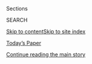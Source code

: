 <div id="app">

<div>

<div class="NYTAppHideMasthead css-1r6wvpq e1suatyy0">

<div class="section css-ui9rw0 e1suatyy2">

<div class="css-eph4ug er09x8g0">

<div class="css-6n7j50">

</div>

<span class="css-1dv1kvn">Sections</span>

<div class="css-10488qs">

<span class="css-1dv1kvn">SEARCH</span>

</div>

[Skip to content](#site-content)[Skip to site
index](#site-index)

</div>

<div class="css-10698na e1huz5gh0">

</div>

</div>

<div id="masthead-bar-one" class="section hasLinks css-15hmgas e1csuq9d3">

<div class="css-uqyvli e1csuq9d0">

</div>

<div class="css-1uqjmks e1csuq9d1">

</div>

<div class="css-9e9ivx">

[](https://myaccount.nytimes3xbfgragh.onion/auth/login?response_type=cookie&client_id=vi)

</div>

<div class="css-1bvtpon e1csuq9d2">

[Today’s Paper](https://www.nytimes3xbfgragh.onion/section/todayspaper)

</div>

</div>

</div>

</div>

<div data-aria-hidden="false">

<div id="site-content" data-role="main">

<div id="top-wrapper" class="css-15p45cc eaca97t0" type="top">

<div id="top-slug" class="css-19x0jxb eaca97t1" hidden="">

Advertisement

</div>

[Continue reading the main
story](#after-top)

<div class="ad top-wrapper" style="text-align:center;height:100%;display:block;min-height:90px">

<div id="top" class="place-ad" data-position="top" data-size-key="top">

</div>

</div>

<div id="after-top">

</div>

</div>

<div id="byline" class="section css-15h4p1b e9abtgs0">

<div class="css-1j21atc e1svk9qx1">

<div class="css-nfcc9b e1svk9qx3">

<div class="css-cnx41t">

![Portrait of John
Ismay](https://static01.graylady3jvrrxbe.onion/images/2018/07/12/multimedia/author-john-ismay/author-john-ismay-thumbLarge.png)

</div>

<div class="css-vl9dhg e1svk9qx5">

<div class="css-1nrhkj6 e1svk9qx6">

# John Ismay

</div>

## <span></span>

John Ismay is the At War reporter, covering armed conflict for The New
York Times Magazine from the Washington bureau. He was part of a team of
New York Times reporters awarded a George A. Polk Award in 2015 for
their coverage of SEAL Team Six. 

<span class="css-dd5dyy">More**</span>

</div>

</div>

</div>

<div>

<div id="mid1-wrapper" class="css-1mn4oms eaca97t0" type="rank">

<div id="mid1-slug" class="css-1tag3rd eaca97t1">

Advertisement

</div>

[Continue reading the main
story](#after-mid1)

<div id="mid1" class="ad mid1-wrapper" style="text-align:center;height:100%;display:block">

</div>

<div id="after-mid1">

</div>

</div>

</div>

<div class="css-185go5a e1o5byef0">

<div class="css-15cbhtu">

  - [Latest](#stream-panel)
  - <span class="css-6n7j50">Search</span>
    <div class="control">
    <div class="label-container css-1dv1kvn">
    Search
    </div>
    <div class="css-wm4t3d">
    **<span id="clear-search-input" class="css-1dv1kvn">Clear this text
    input</span>
    </div>
    </div>
    <span class="css-1iovbfw"></span>

<div id="stream-panel" class="section css-8msx5b e1jz0cab1">

<div class="css-13mho3u">

1.  
    
    <div class="css-1cp3ece">
    
    <div class="css-1l4spti">
    
    [](/2020/09/08/magazine/displaced-war-on-terror.html)
    
    <div class="css-79elbk">
    
    ![](https://static01.graylady3jvrrxbe.onion/images/2020/09/08/magazine/08atwar-DISPLACED/08atwar-DISPLACED-thumbWide-v2.jpg?quality=75&auto=webp&disable=upscale)
    
    </div>
    
    ### <span class="css-m70j1g">At War</span>
    
    ## At Least 37 Million People Have Been Displaced by America’s War on Terror
    
    A new report calculates the number of people who fled because of
    wars fought by the United States since Sept. 11, 2001.
    
    <div class="css-1nqbnmb ea5icrr0">
    
    By <span class="css-1n7hynb">John
    Ismay</span>
    
    </div>
    
    </div>
    
    <div class="css-1lc2l26 e1xfvim33">
    
    </div>
    
    </div>

2.  
    
    <div class="css-1cp3ece">
    
    <div class="css-1l4spti">
    
    [](/es/2020/08/27/espanol/estados-unidos/kyle-rittenhouse-kenosha-wisconsin.html)
    
    <div class="css-79elbk">
    
    ![](https://static01.graylady3jvrrxbe.onion/images/2020/08/26/autossell/27vid-vi-kenosha-ES-1/vis-4-thumbWide.jpg?quality=75&auto=webp&disable=upscale)
    
    </div>
    
    ## Tiroteos en Kenosha: en búsqueda del sospechoso
    
    Los videos parecen mostrar a un adolescente que dispara a tres
    personas durante las protestas en Wisconsin. Rastreamos sus
    movimientos de esa noche.
    
    <div class="css-1nqbnmb ea5icrr0">
    
    By <span class="css-1n7hynb">Haley Willis, Muyi Xiao, Christiaan
    Triebert, Christoph Koettl, Stella Cooper, David Botti, John Ismay
    <span>and</span> Ainara Tiefenthäler</span>
    
    </div>
    
    <div class="css-185051n">
    
    [Read in
    English](https://www.nytimes3xbfgragh.onion/2020/08/27/us/kyle-rittenhouse-kenosha-shooting-video.html "Read in English")
    
    </div>
    
    </div>
    
    <div class="css-1lc2l26 e1xfvim33">
    
    </div>
    
    </div>

3.  
    
    <div class="css-1cp3ece">
    
    <div class="css-1l4spti">
    
    [](/2020/08/27/us/kyle-rittenhouse-kenosha-shooting-video.html)
    
    <div class="css-79elbk">
    
    ![](https://static01.graylady3jvrrxbe.onion/images/2020/08/28/video/vid-kenosha-hp-print/vid-kenosha-hp-thumbWide.jpg?quality=75&auto=webp&disable=upscale)
    
    </div>
    
    ### <span class="css-m70j1g">visual investigations</span>
    
    ## Tracking the Suspect in the Fatal Kenosha Shootings
    
    Footage appears to show a teenager shooting three people during
    protests in Wisconsin. We tracked his movements that night.
    
    <div class="css-1nqbnmb ea5icrr0">
    
    By <span class="css-1n7hynb">Haley Willis, Muyi Xiao, Christiaan
    Triebert, Christoph Koettl, Stella Cooper, David Botti, John Ismay
    <span>and</span> Ainara Tiefenthäler</span>
    
    </div>
    
    <div class="css-185051n">
    
    [Leer en
    español](https://www.nytimes3xbfgragh.onion/es/2020/08/27/espanol/estados-unidos/kyle-rittenhouse-kenosha-wisconsin.html "Read in Spanish")
    
    </div>
    
    </div>
    
    <div class="css-1lc2l26 e1xfvim33">
    
    </div>
    
    </div>

4.  
    
    <div class="css-1cp3ece">
    
    <div class="css-1l4spti">
    
    [](/2020/08/27/us/navy-bonhomme-richard-arson-fire.html)
    
    <div class="css-79elbk">
    
    ![](https://static01.graylady3jvrrxbe.onion/images/2020/08/26/lens/26bonhomme-pic/26bonhomme-pic-thumbWide.jpg?quality=75&auto=webp&disable=upscale)
    
    </div>
    
    ## Sailor Questioned in Suspected Arson Aboard Navy Warship
    
    It took four days in July to extinguish the fire on the Bonhomme
    Richard, which rendered the ship inoperative.
    
    <div class="css-1nqbnmb ea5icrr0">
    
    By <span class="css-1n7hynb">Eric Schmitt <span>and</span> John
    Ismay</span>
    
    </div>
    
    </div>
    
    <div class="css-1lc2l26 e1xfvim33">
    
    </div>
    
    </div>

5.  
    
    <div class="css-1cp3ece">
    
    <div class="css-1l4spti">
    
    [](/2020/08/19/magazine/black-marines-mutiny.html)
    
    <div class="css-79elbk">
    
    ![](https://static01.graylady3jvrrxbe.onion/images/2020/08/19/magazine/19ATWAR-24/19ATWAR-24-thumbWide.jpg?quality=75&auto=webp&disable=upscale)
    
    </div>
    
    ### <span class="css-m70j1g">At War</span>
    
    ## The Untold Story of the Black Marines Charged With Mutiny at Sea
    
    Racial strife aboard a Navy ship left three men facing the threat of
    the death penalty. They became little more than statistics in the
    military’s dismal record of race relations in the Vietnam era.
    
    <div class="css-1nqbnmb ea5icrr0">
    
    By <span class="css-1n7hynb">John
    Ismay</span>
    
    </div>
    
    </div>
    
    <div class="css-1lc2l26 e1xfvim33">
    
    </div>
    
    </div>

6.  
    
    <div class="css-1cp3ece">
    
    <div class="css-1l4spti">
    
    [](/2020/08/19/magazine/black-marines-reunion.html)
    
    <div class="css-79elbk">
    
    ![](https://static01.graylady3jvrrxbe.onion/images/2020/08/19/magazine/19ATWAR-7/19ATWAR-7-thumbWide.jpg?quality=75&auto=webp&disable=upscale)
    
    </div>
    
    ### <span class="css-m70j1g">At War</span>
    
    ## Two Marines Who Once Stood Up to Discrimination Reunite
    
    ‘All we tried to do was segregate ourselves, because we weren’t
    being treated fairly.’
    
    <div class="css-1nqbnmb ea5icrr0">
    
    By <span class="css-1n7hynb">John
    Ismay</span>
    
    </div>
    
    </div>
    
    <div class="css-1lc2l26 e1xfvim33">
    
    </div>
    
    </div>

7.  
    
    <div class="css-1cp3ece">
    
    <div class="css-1l4spti">
    
    [](/es/2020/08/06/espanol/mundo/beirut-video-explosion-libano.html)
    
    <div class="css-79elbk">
    
    ![](https://static01.graylady3jvrrxbe.onion/images/2020/08/05/world/middleeast/beirut-a2/beirut-a2-thumbWide.jpg?quality=75&auto=webp&disable=upscale)
    
    </div>
    
    ### <span class="css-m70j1g">INVESTIGACIÓN VISUAL</span>
    
    ## Explosión en Beirut: esto revelan las imágenes del estallido
    
    Una investigación visual a partir de más de 70 videos ofrece algunas
    pistas sobre las causas de la explosión y la fuerza de su
    destrucción.
    
    <div class="css-1nqbnmb ea5icrr0">
    
    By <span class="css-1n7hynb">Evan Hill, Stella Cooper, Christiaan
    Triebert, Christoph Koettl, Drew Jordan, Dmitriy Khavin
    <span>and</span> John Ismay</span>
    
    </div>
    
    <div class="css-185051n">
    
    [Read in
    English](https://www.nytimes3xbfgragh.onion/2020/08/05/world/middleeast/beirut-explosion-footage.html "Read in English")
    
    </div>
    
    </div>
    
    <div class="css-1lc2l26 e1xfvim33">
    
    </div>
    
    </div>

8.  
    
    <div class="css-1cp3ece">
    
    <div class="css-1l4spti">
    
    [](/2020/08/06/us/ny-nra-lawsuit-letitia-james.html)
    
    <div class="css-79elbk">
    
    ![](https://static01.graylady3jvrrxbe.onion/images/2020/08/06/multimedia/06NRA/06NRA-thumbWide.jpg?quality=75&auto=webp&disable=upscale)
    
    </div>
    
    ## New York Attorney General Sues N.R.A. and Seeks Its Closure
    
    Letitia James seeks to dissolve the National Rifle Association,
    which was founded in New York, amid corruption allegations.
    
    <div class="css-1nqbnmb ea5icrr0">
    
    By <span class="css-1n7hynb">Danny
    Hakim</span>
    
    </div>
    
    </div>
    
    <div class="css-1lc2l26 e1xfvim33">
    
    </div>
    
    </div>

9.  
    
    <div class="css-1cp3ece">
    
    <div class="css-1l4spti">
    
    [](/2020/08/06/insider/bomb-training-beirut-explosions.html)
    
    <div class="css-79elbk">
    
    ![](https://static01.graylady3jvrrxbe.onion/images/2020/08/06/pageoneplus/06-ITT-print/06-ITT-thumbWide.jpg?quality=75&auto=webp&disable=upscale)
    
    </div>
    
    ### <span class="css-m70j1g">Times Insider</span>
    
    ## I Used My Bomb Training to Report on the Beirut Explosions
    
    In the past month, my military background helped The Times cover
    three breaking stories.
    
    <div class="css-1nqbnmb ea5icrr0">
    
    By <span class="css-1n7hynb">John
    Ismay</span>
    
    </div>
    
    </div>
    
    <div class="css-1lc2l26 e1xfvim33">
    
    </div>
    
    </div>

10. 
    
    <div class="css-1cp3ece">
    
    <div class="css-1l4spti">
    
    [](/2020/08/05/world/middleeast/beirut-explosion-footage.html)
    
    <div class="css-79elbk">
    
    ![](https://static01.graylady3jvrrxbe.onion/images/2020/08/05/video/vi-beirut-promo/vi-beirut-promo-thumbWide.jpg?quality=75&auto=webp&disable=upscale)
    
    </div>
    
    ### <span class="css-m70j1g">visual investigations</span>
    
    ## What Footage of the Beirut Explosion Tells Us About the Blast
    
    The videos offer clues into the blast’s cause and the strength of
    its destructive power.
    
    <div class="css-1nqbnmb ea5icrr0">
    
    By <span class="css-1n7hynb">Evan Hill, Stella Cooper, Christiaan
    Triebert, Christoph Koettl, Drew Jordan, Dmitriy Khavin
    <span>and</span> John Ismay</span>
    
    </div>
    
    <div class="css-185051n">
    
    [Leer en
    español](https://www.nytimes3xbfgragh.onion/es/2020/08/06/espanol/mundo/beirut-video-explosion-libano.html "Read in Spanish")
    
    </div>
    
    </div>
    
    <div class="css-1lc2l26 e1xfvim33">
    
    </div>
    
    </div>

<div class="css-13mho3u">

<div class="css-1t62hi8">

<div class="css-1stvaey">

Show
More

<div>

<div style="border:0;clip:rect(0 0 0 0);height:1px;margin:-1px;overflow:hidden;white-space:nowrap;padding:0;width:1px;position:absolute" data-role="log" data-aria-live="assertive">

</div>

<div style="border:0;clip:rect(0 0 0 0);height:1px;margin:-1px;overflow:hidden;white-space:nowrap;padding:0;width:1px;position:absolute" data-role="log" data-aria-live="assertive">

</div>

<div style="border:0;clip:rect(0 0 0 0);height:1px;margin:-1px;overflow:hidden;white-space:nowrap;padding:0;width:1px;position:absolute" data-role="log" data-aria-live="polite">

</div>

<div style="border:0;clip:rect(0 0 0 0);height:1px;margin:-1px;overflow:hidden;white-space:nowrap;padding:0;width:1px;position:absolute" data-role="log" data-aria-live="polite">

</div>

</div>

</div>

</div>

</div>

</div>

<div class="css-g6hk37 supplemental">

<div id="mid2-wrapper" class="css-10wkyv7 eaca97t0" type="lede">

<div id="mid2-slug" class="css-1tag3rd eaca97t1">

Advertisement

</div>

[Continue reading the main
story](#after-mid2)

<div id="mid2" class="ad mid2-wrapper" style="text-align:center;height:100%;display:block;min-height:250px">

</div>

<div id="after-mid2">

</div>

</div>

## Follow Elsewhere

<div class="module-body">

  - [**<span data-aria-hidden="true">johnismay</span><span class="css-1dv1kvn">twitter
    page for johnismay</span>](https://twitter.com/johnismay)

</div>

## Feedback? Questions?

<div class="css-hftqp3">

Include your name, the article headline, and your message.

</div>

Email Author

</div>

</div>

</div>

</div>

</div>

</div>

## Site Index

<div>

</div>

## Site Information Navigation

  - [© <span>2020</span> <span>The New York Times
    Company</span>](https://help.nytimes3xbfgragh.onion/hc/en-us/articles/115014792127-Copyright-notice)

<!-- end list -->

  - [NYTCo](https://www.nytco.com/)
  - [Contact
    Us](https://help.nytimes3xbfgragh.onion/hc/en-us/articles/115015385887-Contact-Us)
  - [Work with us](https://www.nytco.com/careers/)
  - [Advertise](https://nytmediakit.com/)
  - [T Brand Studio](http://www.tbrandstudio.com/)
  - [Your Ad
    Choices](https://www.nytimes3xbfgragh.onion/privacy/cookie-policy#how-do-i-manage-trackers)
  - [Privacy](https://www.nytimes3xbfgragh.onion/privacy)
  - [Terms of
    Service](https://help.nytimes3xbfgragh.onion/hc/en-us/articles/115014893428-Terms-of-service)
  - [Terms of
    Sale](https://help.nytimes3xbfgragh.onion/hc/en-us/articles/115014893968-Terms-of-sale)
  - [Site
    Map](https://spiderbites.nytimes3xbfgragh.onion)
  - [Help](https://help.nytimes3xbfgragh.onion/hc/en-us)
  - [Subscriptions](https://www.nytimes3xbfgragh.onion/subscription?campaignId=37WXW)

</div>

</div>
